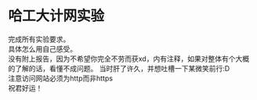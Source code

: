# 哈工大计网实验
完成所有实验要求。\
具体怎么用自己感受。\
没有附上报告，因为不希望你完全不劳而获xd，内有注释，如果对整体有个大概的了解的话，看懂不成问题。
当时肝了许久，并想吐槽一下某微笑前行:D\
注意访问网站必须为http而非https\
祝君好运！
